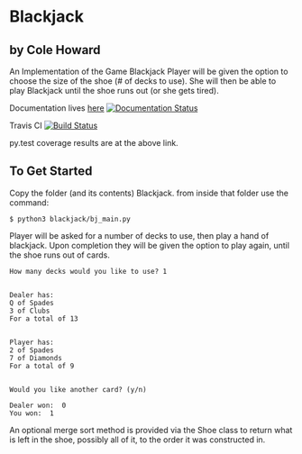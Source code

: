 # Blackjack
## by Cole Howard

An Implementation of the Game Blackjack
Player will be given the option to choose the size of the shoe (# of decks to use).  She will then be able to play Blackjack until the shoe runs out (or she gets tired).

Documentation lives [here](https://blackjack.readthedocs.org/en/latest/)
[![Documentation Status](https://readthedocs.org/projects/blackjack/badge/?version=latest)](http://blackjack.readthedocs.org/en/latest/?badge=latest)
                

Travis CI
[![Build Status](https://travis-ci.org/uglyboxer/Blackjack.svg?branch=master)](https://travis-ci.org/uglyboxer/Blackjack)

py.test coverage results are at the above link.

## To Get Started

Copy the folder (and its contents) Blackjack.  from inside that folder use 
the command:

```
$ python3 blackjack/bj_main.py
```
Player will be asked for a number of decks to use, then play a hand of 
blackjack.  Upon completion they will be given the option to play again,
until the shoe runs out of cards.

```
How many decks would you like to use? 1


Dealer has:
Q of Spades
3 of Clubs
For a total of 13


Player has:
2 of Spades
7 of Diamonds
For a total of 9


Would you like another card? (y/n)
```

```
Dealer won:  0
You won:  1
```

An optional merge sort method is provided via the Shoe class to return what
is left in the shoe, possibly all of it, to the order it was constructed in.
